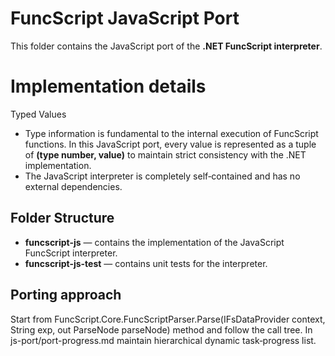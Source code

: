 # FuncScript JavaScript Port
This folder contains the JavaScript port of the **.NET FuncScript interpreter**.  
# Implementation details
Typed Values
- Type information is fundamental to the internal execution of FuncScript functions. In this JavaScript port, every value is represented as a tuple of **(type number, value)** to maintain strict consistency with the .NET implementation.
- The JavaScript interpreter is completely self‑contained and has no external dependencies.

## Folder Structure
- **funcscript-js** — contains the implementation of the JavaScript FuncScript interpreter.  
- **funcscript-js-test** — contains unit tests for the interpreter.

## Porting approach
Start from FuncScript.Core.FuncScriptParser.Parse(IFsDataProvider context, String exp, out ParseNode parseNode) method and follow the call tree.
In js-port/port-progress.md maintain hierarchical dynamic task‑progress list.
